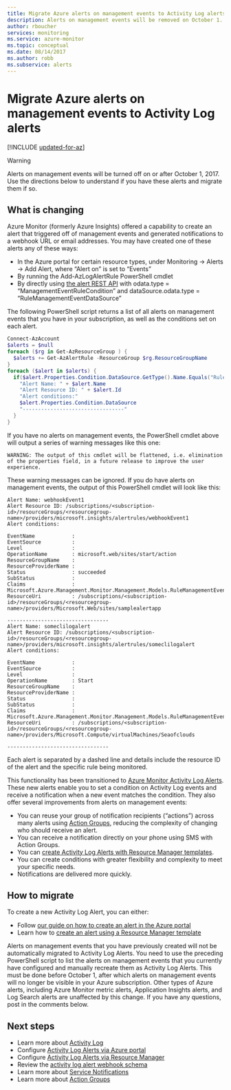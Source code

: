 ```yaml
---
title: Migrate Azure alerts on management events to Activity Log alerts
description: Alerts on management events will be removed on October 1. Prepare by migrating existing alerts.
author: rboucher
services: monitoring
ms.service: azure-monitor
ms.topic: conceptual
ms.date: 08/14/2017
ms.author: robb
ms.subservice: alerts
---
```

# Migrate Azure alerts on management events to Activity Log alerts

[!INCLUDE [updated-for-az](../../../includes/updated-for-az.md)]

> [!WARNING]
> Alerts on management events will be turned off on or after October 1, 2017. Use the directions below to understand if you have these alerts and migrate them if so.

## What is changing

Azure Monitor (formerly Azure Insights) offered a capability to create an alert that triggered off of management events and generated notifications to a webhook URL or email addresses. You may have created one of these alerts any of these ways:
* In the Azure portal for certain resource types, under Monitoring -> Alerts -> Add Alert, where “Alert on” is set to “Events”
* By running the Add-AzLogAlertRule PowerShell cmdlet
* By directly using [the alert REST API](https://docs.microsoft.com/rest/api/monitor/alertrules) with odata.type = “ManagementEventRuleCondition” and dataSource.odata.type = “RuleManagementEventDataSource”
 
The following PowerShell script returns a list of all alerts on management events that you have in your subscription, as well as the conditions set on each alert.

```powershell
Connect-AzAccount
$alerts = $null
foreach ($rg in Get-AzResourceGroup ) {
  $alerts += Get-AzAlertRule -ResourceGroup $rg.ResourceGroupName
}
foreach ($alert in $alerts) {
  if($alert.Properties.Condition.DataSource.GetType().Name.Equals("RuleManagementEventDataSource")) {
    "Alert Name: " + $alert.Name
    "Alert Resource ID: " + $alert.Id
    "Alert conditions:"
    $alert.Properties.Condition.DataSource
    "---------------------------------"
  }
} 
```

If you have no alerts on management events, the PowerShell cmdlet above will output a series of warning messages like this one:

`WARNING: The output of this cmdlet will be flattened, i.e. elimination of the properties field, in a future release to improve the user experience.`

These warning messages can be ignored. If you do have alerts on management events, the output of this PowerShell cmdlet will look like this:

```
Alert Name: webhookEvent1
Alert Resource ID: /subscriptions/<subscription-id>/resourceGroups/<resourcegroup-name>/providers/microsoft.insights/alertrules/webhookEvent1
Alert conditions:

EventName            : 
EventSource          : 
Level                : 
OperationName        : microsoft.web/sites/start/action
ResourceGroupName    : 
ResourceProviderName : 
Status               : succeeded
SubStatus            : 
Claims               : Microsoft.Azure.Management.Monitor.Management.Models.RuleManagementEventClaimsDataSource
ResourceUri          : /subscriptions/<subscription-id>/resourceGroups/<resourcegroup-name>/providers/Microsoft.Web/sites/samplealertapp

---------------------------------
Alert Name: someclilogalert
Alert Resource ID: /subscriptions/<subscription-id>/resourceGroups/<resourcegroup-name>/providers/microsoft.insights/alertrules/someclilogalert
Alert conditions:

EventName            : 
EventSource          : 
Level                : 
OperationName        : Start
ResourceGroupName    : 
ResourceProviderName : 
Status               : 
SubStatus            : 
Claims               : Microsoft.Azure.Management.Monitor.Management.Models.RuleManagementEventClaimsDataSource
ResourceUri          : /subscriptions/<subscription-id>/resourceGroups/<resourcegroup-name>/providers/Microsoft.Compute/virtualMachines/Seaofclouds

---------------------------------
```

Each alert is separated by a dashed line and details include the resource ID of the alert and the specific rule being monitored.

This functionality has been transitioned to [Azure Monitor Activity Log Alerts](../../azure-monitor/platform/activity-log-alerts.md). These new alerts enable you to set a condition on Activity Log events and receive a notification when a new event matches the condition. They also offer several improvements from alerts on management events:
* You can reuse your group of notification recipients (“actions”) across many alerts using [Action Groups](../../azure-monitor/platform/action-groups.md), reducing the complexity of changing who should receive an alert.
* You can receive a notification directly on your phone using SMS with Action Groups.
* You can [create Activity Log Alerts with Resource Manager templates](../../azure-monitor/platform/alerts-activity-log.md).
* You can create conditions with greater flexibility and complexity to meet your specific needs.
* Notifications are delivered more quickly.
 
## How to migrate
 
To create a new Activity Log Alert, you can either:
* Follow [our guide on how to create an alert in the Azure portal](../../azure-monitor/platform/activity-log-alerts.md)
* Learn how to [create an alert using a Resource Manager template](../../azure-monitor/platform/alerts-activity-log.md)
 
Alerts on management events that you have previously created will not be automatically migrated to Activity Log Alerts. You need to use the preceding PowerShell script to list the alerts on management events that you currently have configured and manually recreate them as Activity Log Alerts. This must be done before October 1, after which alerts on management events will no longer be visible in your Azure subscription. Other types of Azure alerts, including Azure Monitor metric alerts, Application Insights alerts, and Log Search alerts are unaffected by this change. If you have any questions, post in the comments below.


## Next steps

* Learn more about [Activity Log](../../azure-monitor/platform/activity-logs-overview.md)
* Configure [Activity Log Alerts via Azure portal](../../azure-monitor/platform/activity-log-alerts.md)
* Configure [Activity Log Alerts via Resource Manager](../../azure-monitor/platform/alerts-activity-log.md)
* Review the [activity log alert webhook schema](../../azure-monitor/platform/activity-log-alerts-webhook.md)
* Learn more about [Service Notifications](../../azure-monitor/platform/service-notifications.md)
* Learn more about [Action Groups](../../azure-monitor/platform/action-groups.md)

